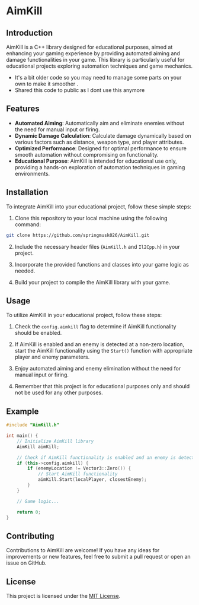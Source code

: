 
# AimKill

## Introduction

AimKill is a C++ library designed for educational purposes, aimed at enhancing your gaming experience by providing automated aiming and damage functionalities in your game. This library is particularly useful for educational projects exploring automation techniques and game mechanics. 

- It's a bit older code so you may need to manage some parts on your own to make it smoother .
- Shared this code to public as I dont use this anymore 

## Features

- **Automated Aiming**: Automatically aim and eliminate enemies without the need for manual input or firing.
- **Dynamic Damage Calculation**: Calculate damage dynamically based on various factors such as distance, weapon type, and player attributes.
- **Optimized Performance**: Designed for optimal performance to ensure smooth automation without compromising on functionality.
- **Educational Purpose**: AimKill is intended for educational use only, providing a hands-on exploration of automation techniques in gaming environments.

## Installation

To integrate AimKill into your educational project, follow these simple steps:

1. Clone this repository to your local machine using the following command:

```bash
git clone https://github.com/springmusk026/AimKill.git
```

2. Include the necessary header files (`AimKill.h` and `Il2Cpp.h`) in your project.

3. Incorporate the provided functions and classes into your game logic as needed.

4. Build your project to compile the AimKill library with your game.

## Usage

To utilize AimKill in your educational project, follow these steps:

1. Check the `config.aimkill` flag to determine if AimKill functionality should be enabled.

2. If AimKill is enabled and an enemy is detected at a non-zero location, start the AimKill functionality using the `Start()` function with appropriate player and enemy parameters.

3. Enjoy automated aiming and enemy elimination without the need for manual input or firing.

4. Remember that this project is for educational purposes only and should not be used for any other purposes.

## Example

```cpp
#include "AimKill.h"

int main() {
    // Initialize AimKill library
    AimKill aimKill;

    // Check if AimKill functionality is enabled and an enemy is detected
    if (this->config.aimkill) {
        if (enemyLocation != Vector3::Zero()) {
            // Start AimKill functionality
            aimKill.Start(localPlayer, closestEnemy);
        }
    }

    // Game logic...

    return 0;
}
```

## Contributing

Contributions to AimKill are welcome! If you have any ideas for improvements or new features, feel free to submit a pull request or open an issue on GitHub.

## License

This project is licensed under the [MIT License](LICENSE).

